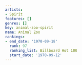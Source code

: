 ```yaml
---
artists:
- Spirit
features: []
genres: []
key: animal-zoo-spirit
name: Animal Zoo
rankings:
- end_date: '1970-09-18'
  rank: 97
  ranking_list: Billboard Hot 100
  start_date: '1970-09-12'
---
```



